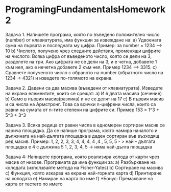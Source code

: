 # ProgramingFundamentalsHomework2

Задача 1. Напишете програма, която по въведено положително число (number) от клавиатурата, има функции за извеждане на: 
a) Удвоената сума на първата и последната му цифра. Пример: за number = 1234 --> 10
b) Числото, получено чрез следните действия, променящи цифрите на числото: Всяка цифра от въведеното число, която се дели на 3, разделете на три. Ако цифрата не се дели на 3, и е четна, добавете 1 към нея, ако е нечетна добавете 2 към нея. Пример 1234 --> 3315.
c) Сравнете полученото число с обраното на number (обратното число на 1234 -> 4321) и изведете по-голямото на екрана. 

Задача 2. Дадени са два масива (въведени от клавиатурата). Изведете на екрана елементите, които се срещат: 
a) И в двата масива (сечение)
b) Само в първия масив(разлика) и не се делят на 17
c) В първия масив и са числа на Армстронг. Това са всички n-цифрени числа, които са равни на сумата от n-тите степени на цифрите си. Пример 153 = 1^3 + 5^3 + 3^3 

Задача 3. Всяка редица от равни числа в едномерен сортиран масив се нарича площадка. Да се напише програма, която намира началото и дължината на най-дългата площадка в даден сортиран във възходящ ред масив. Пример: 1, 2, 2, 3, 3, 4, 4, 4, 4 ,4 , 5, 5, 5 - > най – дългата площадка е 4 с дължина 5 1, 2, 3, 4, 5 -> няма най-дълга площадка

 Задача 4: Напишете програма, която реализира колода от карти чрез масив от низове. Програмата да има функции за: 
a) Разбъркване на колодата (използвайте метода на Fisher-Yates)
b) Сортиране на масива 
c) Функция, която изкарва на екрана най-горната карта 
d) Принтиране на колодата
e) Намиран на карта по име
 f) *Бонус: Премахване на карта от тестето по името
